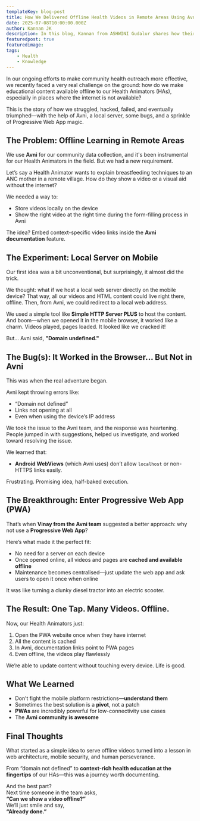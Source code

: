 ```yaml
---
templateKey: blog-post
title: How We Delivered Offline Health Videos in Remote Areas Using Avni and a PWA
date: 2025-07-08T10:00:00.000Z
author: Kannan JK
description: In this blog, Kannan from ASHWINI Gudalur shares how their team solved the challenge of delivering offline health videos in remote areas using Avni and a Progressive Web App. A hands-on story of innovation, field realities, and building scalable tech for impact.
featuredpost: true
featuredimage:
tags: 
	- Health
	- Knowledge
---
```



In our ongoing efforts to make community health outreach more effective, we recently faced a very real challenge on the ground: how do we make educational content available offline to our Health Animators (HAs), especially in places where the internet is not available?

This is the story of how we struggled, hacked, failed, and eventually triumphed—with the help of Avni, a local server, some bugs, and a sprinkle of Progressive Web App magic.

## The Problem: Offline Learning in Remote Areas

We use **Avni** for our community data collection, and it's been instrumental for our Health Animators in the field. But we had a new requirement.

Let’s say a Health Animator wants to explain breastfeeding techniques to an ANC mother in a remote village. How do they show a video or a visual aid without the internet?

We needed a way to:

- Store videos locally on the device
- Show the right video at the right time during the form-filling process in Avni

The idea? Embed context-specific video links inside the **Avni documentation** feature.

## The Experiment: Local Server on Mobile

Our first idea was a bit unconventional, but surprisingly, it almost did the trick.

We thought: what if we host a local web server directly on the mobile device? That way, all our videos and HTML content could live right there, offline. Then, from Avni, we could redirect to a local web address.

We used a simple tool like **Simple HTTP Server PLUS** to host the content. And boom—when we opened it in the mobile browser, it worked like a charm. Videos played, pages loaded. It looked like we cracked it!

But... Avni said, **"Domain undefined."**

## The Bug(s): It Worked in the Browser... But Not in Avni

This was when the real adventure began.

Avni kept throwing errors like:

- “Domain not defined”
- Links not opening at all
- Even when using the device’s IP address

We took the issue to the Avni team, and the response was heartening. People jumped in with suggestions, helped us investigate, and worked toward resolving the issue.

We learned that:

- **Android WebViews** (which Avni uses) don’t allow `localhost` or non-HTTPS links easily.

Frustrating. Promising idea, half-baked execution.

## The Breakthrough: Enter Progressive Web App (PWA)

That’s when **Vinay from the Avni team** suggested a better approach: why not use a **Progressive Web App**?

Here’s what made it the perfect fit:

- No need for a server on each device
- Once opened online, all videos and pages are **cached and available offline**
- Maintenance becomes centralised—just update the web app and ask users to open it once when online

It was like turning a clunky diesel tractor into an electric scooter.

## The Result: One Tap. Many Videos. Offline.

Now, our Health Animators just:

1. Open the PWA website once when they have internet
2. All the content is cached
3. In Avni, documentation links point to PWA pages
4. Even offline, the videos play flawlessly

We’re able to update content without touching every device. Life is good.

## What We Learned

- Don’t fight the mobile platform restrictions—**understand them**
- Sometimes the best solution is a **pivot**, not a patch
- **PWAs** are incredibly powerful for low-connectivity use cases
- The **Avni community is awesome**

## Final Thoughts

What started as a simple idea to serve offline videos turned into a lesson in web architecture, mobile security, and human perseverance.

From “domain not defined” to **context-rich health education at the fingertips** of our HAs—this was a journey worth documenting.

And the best part?  
Next time someone in the team asks,  
**“Can we show a video offline?”**  
We’ll just smile and say,  
**“Already done.”**
